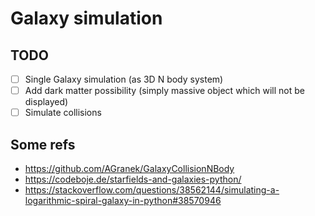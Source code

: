 # Galaxy simulation


## TODO

- [ ] Single Galaxy simulation (as 3D N body system)
- [ ] Add dark matter possibility (simply massive object which will not be displayed)
- [ ] Simulate collisions

## Some refs

* <https://github.com/AGranek/GalaxyCollisionNBody>    
* https://codeboje.de/starfields-and-galaxies-python/    
* https://stackoverflow.com/questions/38562144/simulating-a-logarithmic-spiral-galaxy-in-python#38570946